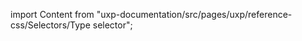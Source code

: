 
import Content from "uxp-documentation/src/pages/uxp/reference-css/Selectors/Type selector";

<Content query="product=photoshop"/>
